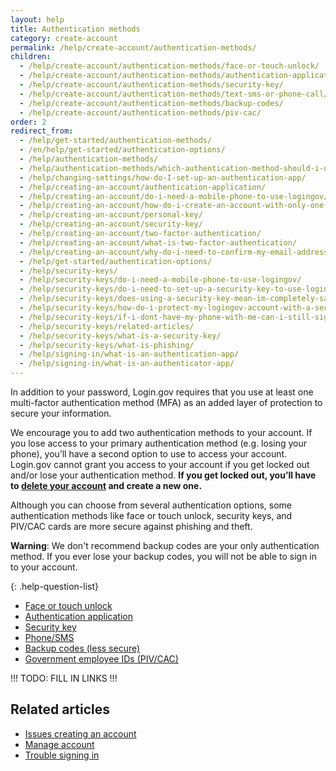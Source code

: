 ```yaml
---
layout: help
title: Authentication methods
category: create-account
permalink: /help/create-account/authentication-methods/
children:
  - /help/create-account/authentication-methods/face-or-touch-unlock/
  - /help/create-account/authentication-methods/authentication-application/
  - /help/create-account/authentication-methods/security-key/
  - /help/create-account/authentication-methods/text-sms-or-phone-call/
  - /help/create-account/authentication-methods/backup-codes/
  - /help/create-account/authentication-methods/piv-cac/
order: 2
redirect_from:
  - /help/get-started/authentication-methods/
  - /en/help/get-started/authentication-options/
  - /help/authentication-methods/
  - /help/authentication-methods/which-authentication-method-should-i-use/
  - /help/changing-settings/how-do-I-set-up-an-authentication-app/
  - /help/creating-an-account/authentication-application/
  - /help/creating-an-account/do-i-need-a-mobile-phone-to-use-logingov/
  - /help/creating-an-account/how-do-i-create-an-account-with-only-one-two-factor-authenticator/
  - /help/creating-an-account/personal-key/
  - /help/creating-an-account/security-key/
  - /help/creating-an-account/two-factor-authentication/
  - /help/creating-an-account/what-is-two-factor-authentication/
  - /help/creating-an-account/why-do-i-need-to-confirm-my-email-address-and-my-phone-number/
  - /help/get-started/authentication-options/
  - /help/security-keys/
  - /help/security-keys/do-i-need-a-mobile-phone-to-use-logingov/
  - /help/security-keys/do-i-need-to-set-up-a-security-key-to-use-logingov/
  - /help/security-keys/does-using-a-security-key-mean-im-completely-safe-from-phishing/
  - /help/security-keys/how-do-i-protect-my-logingov-account-with-a-security-key/
  - /help/security-keys/if-i-dont-have-my-phone-with-me-can-i-still-sign-in/
  - /help/security-keys/related-articles/
  - /help/security-keys/what-is-a-security-key/
  - /help/security-keys/what-is-phishing/
  - /help/signing-in/what-is-an-authentication-app/
  - /help/signing-in/what-is-an-authenticator-app/
---
```

In addition to your password, Login.gov requires that you use at  least one multi-factor authentication method (MFA) as an added layer of protection to secure your information.

We encourage you to add two authentication methods to your account. If you lose access to your primary authentication method (e.g. losing your phone), you’ll have a second option to use to access your account. Login.gov cannot grant you access to your account if you get locked out and/or lose your authentication method. **If you get locked out, you’ll have to [delete your account](/help/manage-your-account/delete-your-account/) and create a new one.**

Although you can choose from several authentication options, some authentication methods like face or touch unlock, security keys, and PIV/CAC cards are more secure against phishing and theft.

**Warning**: We don't recommend backup codes are your only authentication method. If you ever lose your backup codes, you will not be able to sign in to your account.

{: .help-question-list}
* [Face or touch unlock](/help/create-account/authentication-methods/face-or-touch-unlock/)
* [Authentication application](/help/create-account/authentication-methods/authentication-application/)
* [Security key](/help/create-account/authentication-methods/security-key/)
* [Phone/SMS](/help/create-account/authentication-methods/text-sms-or-phone-call/)
* [Backup codes (less secure)](/help/create-account/authentication-methods/backup-codes/)
* [Government employee IDs (PIV/CAC)](/help/create-account/authentication-methods/piv-cac/)

!!! TODO: FILL IN LINKS !!!

## Related articles

* [Issues creating an account](#)
* [Manage account](#)
* [Trouble signing in](#)
